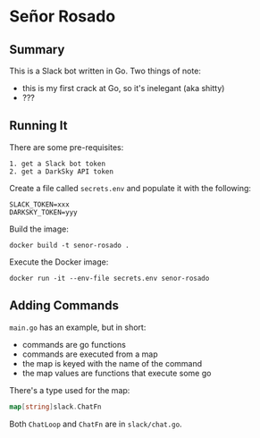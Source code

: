 # Señor Rosado

## Summary

This is a Slack bot written in Go. Two things of note:

* this is my first crack at Go, so it's inelegant (aka shitty)
* ???


## Running It

There are some pre-requisites:

```
1. get a Slack bot token
2. get a DarkSky API token
```

Create a file called `secrets.env` and populate it with the following:

```
SLACK_TOKEN=xxx
DARKSKY_TOKEN=yyy
```

Build the image:

`docker build -t senor-rosado .`

Execute the Docker image:

`docker run -it --env-file secrets.env senor-rosado`


## Adding Commands

`main.go` has an example, but in short:

* commands are go functions
* commands are executed from a map
* the map is keyed with the name of the command
* the map values are functions that execute some go

There's a type used for the map:

```go
map[string]slack.ChatFn
```

Both `ChatLoop` and `ChatFn` are in `slack/chat.go`.
